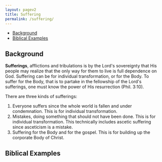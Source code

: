 ```yaml
---
layout: pagev2
title: Suffering
permalink: /suffering/
---
```

- [Background](#background)
- [Biblical Examples](#biblical-examples)

## Background

**Sufferings**, afflictions and tribulations is by the Lord's sovereignty that His people may realize that the only way for them to live is full dependence on God. Suffering can be for individual transformation, or for the Body. To suffer for the Body, that is to partake in the fellowship of the Lord's sufferings, one must know the power of His resurrection (Phil. 3:10).

There are three kinds of sufferings:

1. Everyone suffers since the whole world is fallen and under condemnation. This is for individual transformation.
2. Mistakes, doing something that should not have been done. This is for individual transformation. This technically includes ascetic suffering since asceticism is a mistake.
3. Suffering for the Body and for the gospel. This is for building up the corporate Body of Christ.

## Biblical Examples